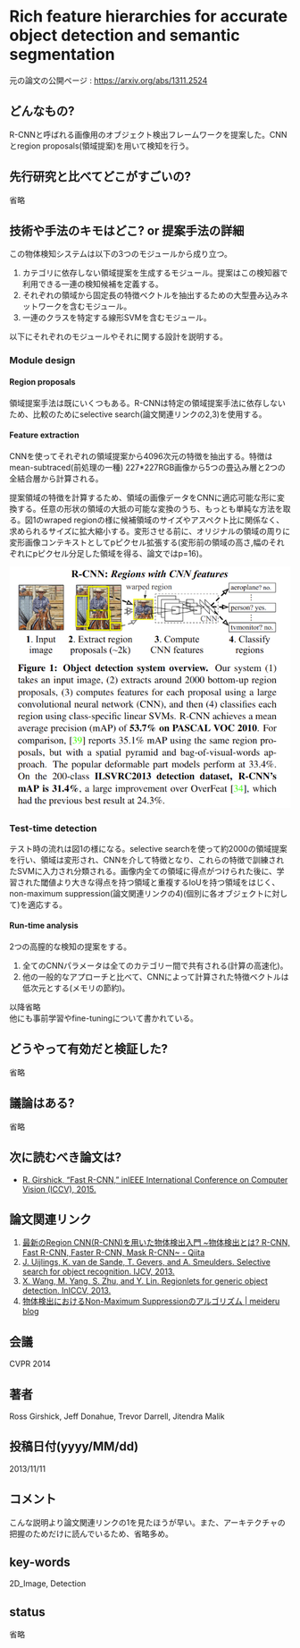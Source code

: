 # Rich feature hierarchies for accurate object detection and semantic segmentation

元の論文の公開ページ : https://arxiv.org/abs/1311.2524

## どんなもの?
R-CNNと呼ばれる画像用のオブジェクト検出フレームワークを提案した。CNNとregion proposals(領域提案)を用いて検知を行う。

## 先行研究と比べてどこがすごいの?
省略

## 技術や手法のキモはどこ? or 提案手法の詳細
この物体検知システムは以下の3つのモジュールから成り立つ。

1. カテゴリに依存しない領域提案を生成するモジュール。提案はこの検知器で利用できる一連の検知候補を定義する。
2. それぞれの領域から固定長の特徴ベクトルを抽出するための大型畳み込みネットワークを含むモジュール。
3. 一連のクラスを特定する線形SVMを含むモジュール。

以下にそれぞれのモジュールやそれに関する設計を説明する。

### Module design
#### Region proposals
領域提案手法は既にいくつもある。R-CNNは特定の領域提案手法に依存しないため、比較のためにselective search(論文関連リンクの2,3)を使用する。

#### Feature extraction
CNNを使ってそれぞれの領域提案から4096次元の特徴を抽出する。特徴はmean-subtraced(前処理の一種) 227\*227RGB画像から5つの畳込み層と2つの全結合層から計算される。

  提案領域の特徴を計算するため、領域の画像データをCNNに適応可能な形に変換する。任意の形状の領域の大抵の可能な変換のうち、もっとも単純な方法を取る。図1のwraped regionの様に候補領域のサイズやアスペクト比に関係なく、求められるサイズに拡大縮小する。変形させる前に、オリジナルの領域の周りに変形画像コンテキストとしてpピクセル拡張する(変形前の領域の高さ,幅のそれぞれにpピクセル分足した領域を得る、論文ではp=16)。

  ![fig1](img/Rfhfaodass/fig1.png)

### Test-time detection
テスト時の流れは図1の様になる。selective searchを使って約2000の領域提案を行い、領域は変形され、CNNを介して特徴となり、これらの特徴で訓練されたSVMに入力され分類される。画像内全ての領域に得点がつけられた後に、学習された閾値より大きな得点を持つ領域と重複するIoUを持つ領域をはじく、non-maximum suppression(論文関連リンクの4)(個別に各オブジェクトに対して)を適応する。

#### Run-time analysis
  2つの高膣的な検知の提案をする。

1. 全てのCNNパラメータは全てのカテゴリー間で共有される(計算の高速化)。
2. 他の一般的なアプローチと比べて、CNNによって計算された特徴ベクトルは低次元とする(メモリの節約)。

以降省略  
他にも事前学習やfine-tuningについて書かれている。

## どうやって有効だと検証した?
省略

## 議論はある?
省略

## 次に読むべき論文は?
- [R. Girshick, “Fast R-CNN,” inIEEE International Conference on Computer Vision (ICCV), 2015.](https://arxiv.org/abs/1504.08083)

## 論文関連リンク
1. [最新のRegion CNN(R-CNN)を用いた物体検出入門 ~物体検出とは? R-CNN, Fast R-CNN, Faster R-CNN, Mask R-CNN~ - Qiita](https://qiita.com/arutema47/items/8ff629a1516f7fd485f9)
2. [J. Uijlings, K. van de Sande, T. Gevers, and A. Smeulders. Selective search for object recognition. IJCV, 2013.](http://www.huppelen.nl/publications/selectiveSearchDraft.pdf)
3. [X. Wang, M. Yang, S. Zhu, and Y. Lin. Regionlets for generic object detection. InICCV, 2013.](http://users.eecs.northwestern.edu/~mya671/mypapers/ICCV13_Wang_Yang_Zhu_Lin.pdf)
1. [物体検出におけるNon-Maximum Suppressionのアルゴリズム | meideru blog](https://meideru.com/archives/3538)

## 会議
CVPR 2014

## 著者
Ross Girshick, Jeff Donahue, Trevor Darrell, Jitendra Malik

## 投稿日付(yyyy/MM/dd)
2013/11/11

## コメント
こんな説明より論文関連リンクの1を見たほうが早い。また、アーキテクチャの把握のためだけに読んでいるため、省略多め。

## key-words
2D_Image, Detection

## status
省略